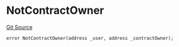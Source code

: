 # NotContractOwner
[Git Source](https://github.com/thrackle-io/rules-engine/blob/57b349a6cc320a1f7ecb037fec845111fdd03ebb/src/protocol/economic/ruleProcessor/RuleProcessorDiamondLib.sol)


```solidity
error NotContractOwner(address _user, address _contractOwner);
```

